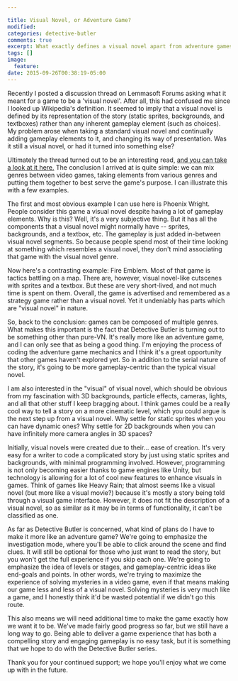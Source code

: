 ```yaml
---

title: Visual Novel, or Adventure Game?
modified:
categories: detective-butler
comments: true
excerpt: What exactly defines a visual novel apart from adventure games?
tags: []
image:
  feature:
date: 2015-09-26T00:38:19-05:00
---
```


Recently I posted a discussion thread on Lemmasoft Forums asking what it meant for a game to be a 'visual novel'. After all, this had confused me since I looked up Wikipedia's definition. It seemed to imply that a visual novel is defined by its representation of the story (static sprites, backgrounds, and textboxes) rather than any inherent gameplay element (such as choices). My problem arose when taking a standard visual novel and continually adding gameplay elements to it, and changing its way of presentation. Was it still a visual novel, or had it turned into something else?

Ultimately the thread turned out to be an interesting read, [and you can take a look at it here.](http://lemmasoft.renai.us/forums/viewtopic.php?f=4&t=34306) The conclusion I arrived at is quite simple: we can mix genres between video games, taking elements from various genres and putting them together to best serve the game's purpose. I can illustrate this with a few examples.

The first and most obvious example I can use here is Phoenix Wright. People consider this game a visual novel despite having a lot of gameplay elements. Why is this? Well, it's a very subjective thing. But it has all the components that a visual novel might normally have -- sprites, backgrounds, and a textbox, etc. The gameplay is just added in-between visual novel segments. So because people spend most of their time looking at something which resembles a visual novel, they don't mind associating that game with the visual novel genre.

Now here's a contrasting example: Fire Emblem. Most of that game is tactics battling on a map. There are, however, visual novel-like cutscenes with sprites and a textbox. But these are very short-lived, and not much time is spent on them. Overall, the game is advertised and remembered as a strategy game rather than a visual novel. Yet it undeniably has parts which are "visual novel" in nature.

So, back to the conclusion: games can be composed of multiple genres. What makes this important is the fact that Detective Butler is turning out to be something other than pure-VN. It's really more like an adventure game, and I can only see that as being a good thing. I'm enjoying the process of coding the adventure game mechanics and I think it's a great opportunity that other games haven't explored yet. So in addition to the serial nature of the story, it's going to be more gameplay-centric than the typical visual novel.

I am also interested in the "visual" of visual novel, which should be obvious from my fascination with 3D backgrounds, particle effects, cameras, lights, and all that other stuff I keep bragging about. I think games could be a really cool way to tell a story on a more cinematic level, which you could argue is the next step up from a visual novel. Why settle for static sprites when you can have dynamic ones? Why settle for 2D backgrounds when you can have infinitely more camera angles in 3D spaces?

Initially, visual novels were created due to their... ease of creation. It's very easy for a writer to code a complicated story by just using static sprites and backgrounds, with minimal programming involved. However, programming is not only becoming easier thanks to game engines like Unity, but technology is allowing for a lot of cool new features to enhance visuals in games. Think of games like Heavy Rain; that almost seems like a visual novel (but more like a visual movie?) because it's mostly a story being told through a visual game interface. However, it does not fit the description of a visual novel, so as similar as it may be in terms of functionality, it can't be classified as one.

As far as Detective Butler is concerned, what kind of plans do I have to make it more like an adventure game? We're going to emphasize the investigation mode, where you'll be able to click around the scene and find clues. It will still be optional for those who just want to read the story, but you won't get the full experience if you skip each one. We're going to emphasize the idea of levels or stages, and gameplay-centric ideas like end-goals and points. In other words, we're trying to maximize the experience of solving mysteries in a video game, even if that means making our game less and less of a visual novel. Solving mysteries is very much like a game, and I honestly think it'd be wasted potential if we didn't go this route.

This also means we will need additional time to make the game exactly how we want it to be. We've made fairly good progress so far, but we still have a long way to go. Being able to deliver a game experience that has both a compelling story and engaging gameplay is no easy task, but it is something that we hope to do with the Detective Butler series.

Thank you for your continued support; we hope you'll enjoy what we come up with in the future.
